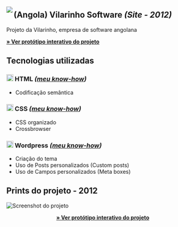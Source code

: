 

<img src="http://velameweb.com.br/git/config/images/monitor-with-margin.png" align="left" style="margin-top: 20px" />


<h2>(Angola) Vilarinho Software <em>(Site - 2012)</em></h2>

<p>Projeto da Vilarinho, empresa de software angolana</p>

<p>
  <a href="http://velameweb.com.br/projetos-sites/angola/vilarinho-2012/" target="_blank">
    <strong>» Ver protótipo interativo do projeto</strong>
  </a>
</p>

<h2>Tecnologias utilizadas</h2>

<h3><img src="http://velameweb.com.br/git/config/images/html-icon.png" alt="HTML ícone" height="18px" /> HTML <em>(<a href="https://github.com/tarcisovelame/meu-cv/tree/master/css" target="_blank">meu know-how</a>)</em></h3>
<ul>
    <li>Codificação semântica</li>
</ul>

<h3><img src="http://velameweb.com.br/git/config/images/css-icon.png" alt="CSS ícone" height="18px" /> CSS <em>(<a href="https://github.com/tarcisovelame/meu-cv/tree/master/css" target="_blank">meu know-how</a>)</em></h3>
<ul>
    <li>CSS organizado</li>
    <li>Crossbrowser</li>
</ul>

<h3><img src="http://velameweb.com.br/git/config/images/wordpress-icon.png" alt="Wordpress ícone" height="18px" /> Wordpress <em>(<a href="https://github.com/tarcisovelame/meu-cv/tree/master/wordpress" target="_blank">meu know-how</a>)</em></h3>
<ul>
    <li>Criação do tema</li>
    <li>Uso de Posts personalizados (Custom posts)</li>
    <li>Uso de Campos personalizados (Meta boxes)</li>
</ul>

<h2>Prints do projeto - 2012</h2>

<img src="http://velameweb.com.br/projetos-sites/angola/vilarinho-2012/screenshot.jpg" alt="Screenshot do projeto">

<p align="center">
  <a href="http://velameweb.com.br/projetos-sites/angola/vilarinho-2012/" target="_blank">
    <strong>» Ver protótipo interativo do projeto</strong>
  </a>
</p>